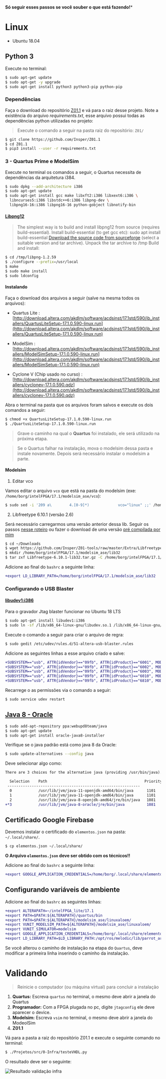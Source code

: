 **Só seguir esses passos se você souber o que está fazendo!*** 

# Linux 

- Ubuntu 18.04

## Python 3

Execute no terminal:

``` bash
$ sudo apt-get update
$ sudo apt-get -y upgrade
$ sudo apt-get install python3 python3-pip python-pip
```

### Dependências 

Faça o download do repositório [Z01.1](https://github.com/Insper/Z01.1) e vá para o raiz desse projeto. Note a existência do arquivo *requirements.txt*, esse arquivo possui todas as dependências python utilizadas no projeto:

> Execute o comando a seguir na pasta raiz do repositório: `Z01/`

``` bash
$ git clone https://github.com/Insper/Z01.1
$ cd Z01.1
$ pip3 install --user -r requirements.txt
```

### 3 - Quartus Prime e ModelSim

Execute no terminal os comandos a seguir, o Quartus necessita de dependências da arquitetura i384.

``` bash
$ sudo dpkg --add-architecture i386
$ sudo apt-get update
$ sudo apt-get install gcc make libxft2:i386 libxext6:i386 \
  libncurses5:i386 libstdc++6:i386 libpng-dev \
  libpng16-16:i386 libpng16-16 python-gobject libnotify-bin 
```

#### [Libpng12](http://www.bitsnbites.eu/installing-intelaltera-quartus-in-ubuntu-17-10/)

> The simplest way is to build and install libpng12 from source (requires build-essential).
>    Install build-essential (to get gcc etc): sudo apt install build-essential
>    [Download the source code from sourceforge](https://sourceforge.net/projects/libpng/files/libpng12/1.2.59/libpng-1.2.59.tar.xz/download) (select a suitable version and tar archive).
>    Unpack the tar archive to /tmp
>    Build and install:

```bash
$ cd /tmp/libpng-1.2.59
$ ./configure --prefix=/usr/local
$ make
$ sudo make install
$ sudo ldconfig
```



#### Instalando  

Faça o download dos arquivos a seguir (salve na mesma todos os arquivos):

- Quartus Lite : [http://download.altera.com/akdlm/software/acdsinst/17.1std/590/ib_installers/QuartusLiteSetup-17.1.0.590-linux.run](http://download.altera.com/akdlm/software/acdsinst/17.1std/590/ib_installers/QuartusLiteSetup-17.1.0.590-linux.run)

-  ModelSim : [http://download.altera.com/akdlm/software/acdsinst/17.1std/590/ib_installers/ModelSimSetup-17.1.0.590-linux.run](http://download.altera.com/akdlm/software/acdsinst/17.1std/590/ib_installers/ModelSimSetup-17.1.0.590-linux.run)

-  Cyclone V (Chip usado no curso) : [http://download.altera.com/akdlm/software/acdsinst/17.1std/590/ib_installers/cyclonev-17.1.0.590.qdz](http://download.altera.com/akdlm/software/acdsinst/17.1std/590/ib_installers/cyclonev-17.1.0.590.qdz)

Abra o terminal na pasta que os arquivos foram salvos e execute os dois comandos a seguir:

``` bash
$ chmod +x QuartusLiteSetup-17.1.0.590-linux.run
$ ./QuartusLiteSetup-17.1.0.590-linux.run
```

>  Grave o caminho na qual o **Quartus** foi instalado, ele será utilizado na próxima etapa.

> Se o Quartus falhar na instalação, mova o modelsim dessa pasta e instale novamente. Depois será necessário instalar o modelsim a parte.

#### Modelsim

1. Editar vco

Vamos editar o arquivo `vco` que está na pasta do modelsim (exe: `/home/borg/intelFPGA/17.1/modelsim_ase/vco`):

```bash
$ sudo sed -i '209 a\        4.[0-9]*)             vco="linux" ;;' /home/borg/intelFPGA/17.1/modelsim_ase/vco
```

2. Libfreetype 6.10.1 (versão 2.6)

Será necessário carregarmos uma versão anterior dessa lib. Seguir os passos [nesse roteiro](https://gist.github.com/PrieureDeSion/e2c0945cc78006b00d4206846bdb7657#stage-2) ou fazer o download de uma versão [pré compilada por mim](https://github.com/Insper/Z01-tools/raw/master/Extra/Libfreetype-6.10.1-lib32.tar.gz)

```bash
$ cd ~/Downloads
$ wget https://github.com/Insper/Z01-tools/raw/master/Extra/Libfreetype-6.10.1-lib32.tar.gz
$ mkdir /home/borg/intelFPGA/17.1/modelsim_ase/lib32
$ tar zxf Libfreetype-6.10.1-lib32.tar.gz -C /home/borg/intelFPGA/17.1/modelsim_ase/lib32
```

Adicione ao final do  `bashrc` a seguinte linha:

```diff
+export LD_LIBRARY_PATH=/home/borg/intelFPGA/17.1/modelsim_ase/lib32
```

### Configurando o USB Blaster

#### [libudev1:i386](https://forums.intel.com/s/question/0D50P00003yySE5SAM/newbie-usb-blaster-on-ubuntu-linux-xenial-1604-wont-probe-chain?language=en_US)

Para o gravador Jtag blaster funcionar no Ubuntu 18 LTS

``` bash
$ sudo apt-get install libudev1:i386
$ sudo ln -sf /lib/x86_64-linux-gnu/libudev.so.1 /lib/x86_64-linux-gnu/libudev.so.0
```

Execute o comando a seguir para criar o arquivo de regra:

``` bash
$ sudo gedit /etc/udev/rules.d/51-altera-usb-blaster.rules
```

Adicione as seguintes linhas a esse arquivo criado e salve:

```diff
+SUBSYSTEM=="usb", ATTR{idVendor}=="09fb", ATTR{idProduct}=="6001", MODE="0666"
+SUBSYSTEM=="usb", ATTR{idVendor}=="09fb", ATTR{idProduct}=="6002", MODE="0666"
+SUBSYSTEM=="usb", ATTR{idVendor}=="09fb", ATTR{idProduct}=="6003", MODE="0666"
+SUBSYSTEM=="usb", ATTR{idVendor}=="09fb", ATTR{idProduct}=="6010", MODE="0666"
+SUBSYSTEM=="usb", ATTR{idVendor}=="09fb", ATTR{idProduct}=="6810", MODE="0666"
```

Recarrege o as permissões via o comando a seguir:

``` bash
$ sudo service udev restart
```

## [Java 8 - Oracle](https://www.digitalocean.com/community/tutorials/how-to-install-java-with-apt-get-on-ubuntu-16-04)

```bash
$ sudo add-apt-repository ppa:webupd8team/java
$ sudo apt-get update
$ sudo apt-get install oracle-java8-installer
```

Verifique se o java padrão está como java 8 da Oracle:

```bash
$ sudo update-alternatives --config java
```

Deve selecionar algo como:

```diff
There are 3 choices for the alternative java (providing /usr/bin/java).

  Selection    Path                                            Priority   Status
 ------------------------------------------------------------
  0            /usr/lib/jvm/java-11-openjdk-amd64/bin/java      1101      auto mode
  1            /usr/lib/jvm/java-11-openjdk-amd64/bin/java      1101      manual mode
  2            /usr/lib/jvm/java-8-openjdk-amd64/jre/bin/java   1081      manual mode
+*3            /usr/lib/jvm/java-8-oracle/jre/bin/java          1081      manual
```

## Certificado Google Firebase

Devemos instalar o certificado do `elementos.json` na pasta: `~/.local/share/`. 

```bash
$ cp elementos.json ~/.local/share/
```

**O Arquivo `elementos.json` deve ser obtido com os técnicos!!**

Adicione ao final do `bashrc` a seguinte linha:

```diff
+export GOOGLE_APPLICATION_CREDENTIALS=/home/borg/.local/share/elementos.json
```

## Configurando variáveis de ambiente

Adicione ao final do `bashrc` as seguintes linhas:

```diff
+export ALTERAPATH=~/intelFPGA_lite/17.1
+export PATH=$PATH:${ALTERAPATH}/quartus/bin
+export PATH=$PATH:${ALTERAPATH}/modelsim_ase/linuxaloem/
+export VUNIT_MODELSIM_PATH=${ALTERAPATH}/modelsim_ase/linuxaloem/
+export VUNIT_SIMULATOR=modelsim
+export GOOGLE_APPLICATION_CREDENTIALS=/home/borg/.local/share/elementos.json
+export LD_LIBRARY_PATH=$LD_LIBRARY_PATH:/opt/ros/melodic/lib/parrot_arsdk/:${ALTERAPATH}/modelsim_ase/lib32
```

Se você alterou o caminho de instalação na etapa do `Quartus`, deve modificar a primeira linha inserindo o caminho da instalação.


 
# Validando 

>  Reinicie o computador (ou máquina virtual) para concluir a instalação

1. **Quartus:** Escreva `quartus` no terminal, o mesmo deve abrir a janela do Quartus
1. **Programador:** Com a FPGA plugada no pc, digite `jtagconfig` ele deve aparecer o device.
1. **Modelsim:** Escreva `vsim` no terminal, o mesmo deve abrir a janela do ModeolSim
1. **Z01.1** 

Vá para a pasta a raiz do repositório Z01.1 e execute o seguinte comando no terminal:

``` bash
$ ./Projetos/src/0-Infra/testeVHDL.py
```

O resultado deve ser o seguinte:

![Resultado validação infra](figs/testeVHDL.png)

